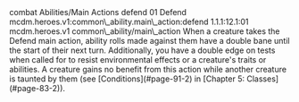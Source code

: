 <ability>
  <metadata>
    <class>combat</class>
    <file_dpath>Abilities/Main Actions</file_dpath>
    <item_id>defend</item_id>
    <item_index>01</item_index>
    <item_name>Defend</item_name>
    <scc>mcdm.heroes.v1:common\_ability.main\_action:defend</scc>
    <scdc>1.1.1:12.1:01</scdc>
    <source>mcdm.heroes.v1</source>
    <type>common\_ability/main\_action</type>
  </metadata>
  <effects>
    <effect type="mundane">When a creature takes the Defend main action, ability rolls made against them have a double bane until the start of their next turn. Additionally, you have a double edge on tests when called for to resist environmental effects or a creature&apos;s traits or abilities. A creature gains no benefit from this action while another creature is taunted by them (see [Conditions](#page-91-2) in [Chapter 5: Classes](#page-83-2)).</effect>
  </effects>
</ability>
